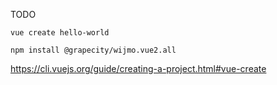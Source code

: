 
TODO


```
vue create hello-world

npm install @grapecity/wijmo.vue2.all

```



https://cli.vuejs.org/guide/creating-a-project.html#vue-create


